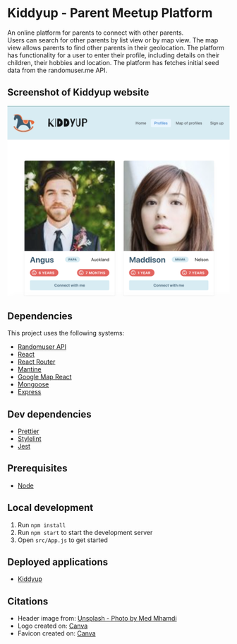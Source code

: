 # Kiddyup - Parent Meetup Platform

An online platform for parents to connect with other parents.  
Users can search for other parents by list view or by map view. The map view allows parents to find other parents in their geolocation.
The platform has functionality for a user to enter their profile, including details on their children, their hobbies and location.
The platform has fetches initial seed data from the randomuser.me API.

## Screenshot of Kiddyup website

![Screenshot of Kiddyup website](kiddyup.png)

## Dependencies

This project uses the following systems:

- [Randomuser API](https://randomuser.me/)
- [React](https://github.com/facebook/react)
- [React Router](https://reactrouter.com/docs/en/v6)
- [Mantine](https://mantine.dev/)
- [Google Map React](https://www.npmjs.com/package/google-map-react)
- [Mongoose](https://mongoosejs.com/)
- [Express](https://expressjs.com/)

## Dev dependencies

- [Prettier](https://prettier.io/)
- [Stylelint](https://stylelint.io/)
- [Jest](https://jestjs.io/)

## Prerequisites

- [Node](https://nodejs.org/)

## Local development

1. Run `npm install`
2. Run `npm start` to start the development server
3. Open `src/App.js` to get started

## Deployed applications

- [Kiddyup](https://planitevents.netlify.app/)

## Citations

- Header image from: [Unsplash - Photo by Med Mhamdi](https://unsplash.com/photos/mH_E0K581Yk)
- Logo created on: [Canva](https://www.canva.com/)
- Favicon created on: [Canva](https://www.canva.com/)
